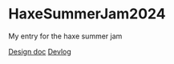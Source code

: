 # HaxeSummerJam2024
My entry for the haxe summer jam

[Design doc](docs/design_doc.md)
[Devlog](docs/devlog.md)